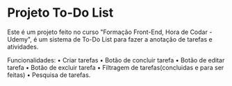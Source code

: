 ﻿# Projeto To-Do List
 Este é um projeto feito no curso "Formação Front-End, Hora de Codar - Udemy", é um sistema de To-Do List para fazer a anotação de tarefas e atividades.

 Funcionalidades:
 • Criar tarefas
 • Botão de concluir tarefa
 • Botão de editar tarefa
 • Botão de excluir tarefa
 • Filtragem de tarefas(concluidas e para ser feitas)
 • Pesquisa de tarefas.
